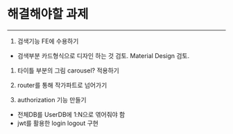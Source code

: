 # 해결해야할 과제

---

1. 검색기능 FE에 수용하기

- 검색부분 카드형식으로 디자인 하는 것 검토. Material Design 검토.

1. 타이틀 부분의 그림 carousel? 적용하기

1. router를 통해 작가파트로 넘어가기

1. authorization 기능 만들기

- 전체DB를 UserDB에 1:N으로 엮어줘야 함
- jwt를 활용한 login logout 구현
